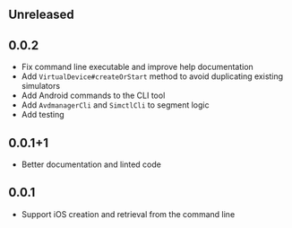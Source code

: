 ## Unreleased

## 0.0.2

* Fix command line executable and improve help documentation
* Add `VirtualDevice#createOrStart` method to avoid duplicating existing simulators
* Add Android commands to the CLI tool
* Add `AvdmanagerCli` and `SimctlCli` to segment logic
* Add testing

## 0.0.1+1

* Better documentation and linted code

## 0.0.1

* Support iOS creation and retrieval from the command line
